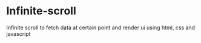 # Infinite-scroll
Infinite scroll to fetch data at certain point and render ui using html, css and javascript
